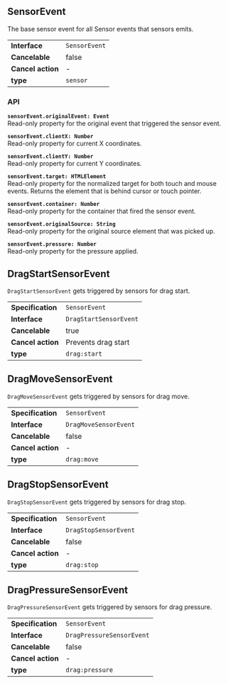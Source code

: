 ## SensorEvent

The base sensor event for all Sensor events that sensors emits.

|                   |               |
| ----------------- | ------------- |
| **Interface**     | `SensorEvent` |
| **Cancelable**    | false         |
| **Cancel action** | -             |
| **type**          | `sensor`      |

### API

**`sensorEvent.originalEvent: Event`**  
Read-only property for the original event that triggered the sensor event.

**`sensorEvent.clientX: Number`**  
Read-only property for current X coordinates.

**`sensorEvent.clientY: Number`**  
Read-only property for current Y coordinates.

**`sensorEvent.target: HTMLElement`**  
Read-only property for the normalized target for both touch and mouse events.
Returns the element that is behind cursor or touch pointer.

**`sensorEvent.container: Number`**  
Read-only property for the container that fired the sensor event.

**`sensorEvent.originalSource: String`**  
Read-only property for the original source element that was picked up.

**`sensorEvent.pressure: Number`**  
Read-only property for the pressure applied.

## DragStartSensorEvent

`DragStartSensorEvent` gets triggered by sensors for drag start.

|                   |                        |
| ----------------- | ---------------------- |
| **Specification** | `SensorEvent`          |
| **Interface**     | `DragStartSensorEvent` |
| **Cancelable**    | true                   |
| **Cancel action** | Prevents drag start    |
| **type**          | `drag:start`           |

## DragMoveSensorEvent

`DragMoveSensorEvent` gets triggered by sensors for drag move.

|                   |                       |
| ----------------- | --------------------- |
| **Specification** | `SensorEvent`         |
| **Interface**     | `DragMoveSensorEvent` |
| **Cancelable**    | false                 |
| **Cancel action** | -                     |
| **type**          | `drag:move`           |

## DragStopSensorEvent

`DragStopSensorEvent` gets triggered by sensors for drag stop.

|                   |                       |
| ----------------- | --------------------- |
| **Specification** | `SensorEvent`         |
| **Interface**     | `DragStopSensorEvent` |
| **Cancelable**    | false                 |
| **Cancel action** | -                     |
| **type**          | `drag:stop`           |

## DragPressureSensorEvent

`DragPressureSensorEvent` gets triggered by sensors for drag pressure.

|                   |                           |
| ----------------- | ------------------------- |
| **Specification** | `SensorEvent`             |
| **Interface**     | `DragPressureSensorEvent` |
| **Cancelable**    | false                     |
| **Cancel action** | -                         |
| **type**          | `drag:pressure`           |
